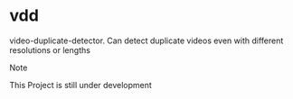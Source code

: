 # vdd
video-duplicate-detector. Can detect duplicate videos even with different resolutions or lengths

> [!NOTE]
> This Project is still under development
